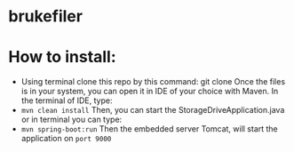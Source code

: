 # brukefiler
 
# How to install:

- Using terminal clone this repo by this command:
git clone
Once the files is in your system, you can open it in IDE of your choice with Maven.
In the terminal of IDE, type:
- ```mvn clean install```
Then, you can start the StorageDriveApplication.java or in terminal you can type:
- ```mvn spring-boot:run```
Then the embedded server Tomcat, will start the application on ```port 9000```
